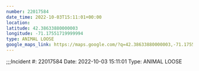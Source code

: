 ```yaml
---
number: 22017584
date_time: 2022-10-03T15:11:01+00:00
location: 
latitude: 42.38633880000003
longitude: -71.17551719999994
type: ANIMAL LOOSE
google_maps_link: https://maps.google.com/?q=42.38633880000003,-71.17551719999994
---
```


;;;Incident #: 22017584  Date: 2022-10-03 15:11:01   Type: ANIMAL LOOSE
